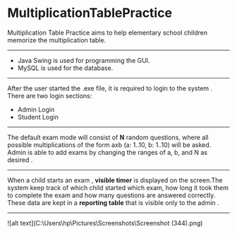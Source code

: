 # MultiplicationTablePractice
Multiplication Table Practice aims to help elementary school children memorize the multiplication table.
<hr style = "height=1px">
<ul>
  <li>Java Swing is used for programming the GUI.</li>
  <li>MySQL is used for the database.</li>
</ul>

<hr style = "height=1px">

After the user started the .exe file, it is required to login to the system . There are two login sections: 
<ul>
  <li>Admin Login</li>
  <li>Student Login</li>
</ul>
<hr style = "height=1px">

The default exam mode will consist of <strong>N</strong> random questions, where all possible multiplications of the form axb (a: 1..10, b: 1..10) will be asked. Admin is able to add exams by changing the ranges of a, b, and N as desired .
<hr style = "height=1px">

When a child starts an exam , <strong>visible timer</strong> is displayed on the screen.The system keep track of which child started which exam, how long it took them to complete the exam and how many questions are answered correctly. These data are kept in a <strong>reporting table</strong> that is visible only to the admin .

<hr style = "height=1px">

![alt text](C:\Users\hp\Pictures\Screenshots\Screenshot (344).png)
